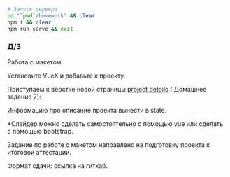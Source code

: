 ```bash
# Запуск сервера
cd "`pwd`/homework" && clear
npm i && clear
npm run serve && exit
```

### Д/З

Работа с макетом

Установите VueX и добавьте к проекту.

Приступаем к вёрстке новой
страницы [project details](https://www.figma.com/file/okdYD45Tj2JpKsNASccUmf/Interior-Design-Webflow-Website-Template-(Community)-(Copy)-(Copy)?type=design&node-id=1418-15&mode=design&t=ebkazpiG5BOth8x7-0) (
Домашнее задание 7):

Информацию про описание проекта вынести в state.

*Слайдер можно сделать самостоятельно с помощью vue или сделать с помощью bootstrap.

Задание по работе с макетом направлено на подготовку проекта к итоговой аттестации.

Формат сдачи: ссылка на гитхаб.